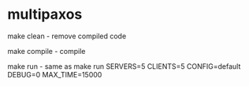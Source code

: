 # multipaxos

make clean   - remove compiled code

make compile - compile

make run     - same as make run SERVERS=5 CLIENTS=5 CONFIG=default DEBUG=0 MAX_TIME=15000

